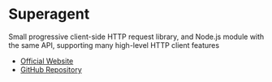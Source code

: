 # Superagent

Small progressive client-side HTTP request library, and Node.js module with the same API, supporting many high-level HTTP client features

- [Official Website](https://visionmedia.github.io/superagent/)
- [GitHub Repository](https://github.com/visionmedia/superagent)
